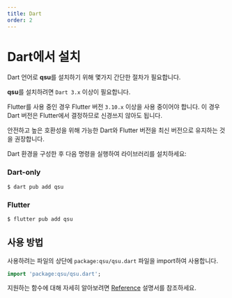 ```yaml
---
title: Dart
order: 2
---
```


# Dart에서 설치 <Badge type="info" text="Dart" />

Dart 언어로 **qsu**를 설치하기 위해 몇가지 간단한 절차가 필요합니다.

**qsu**를 설치하려면 `Dart 3.x` 이상이 필요합니다.

Flutter를 사용 중인 경우 Flutter 버전 `3.10.x` 이상을 사용 중이어야 합니다. 이 경우 Dart 버전은 Flutter에서 결정하므로 신경쓰지 않아도 됩니다.

안전하고 높은 호환성을 위해 가능한 Dart와 Flutter 버전을 최신 버전으로 유지하는 것을 권장합니다.

Dart 환경을 구성한 후 다음 명령을 실행하여 라이브러리를 설치하세요:

### Dart-only

```bash
$ dart pub add qsu
```

### Flutter

```bash
$ flutter pub add qsu
```

## 사용 방법

사용하려는 파일의 상단에 `package:qsu/qsu.dart` 파일을 import하여 사용합니다.

```dart
import 'package:qsu/qsu.dart';
```

지원하는 함수에 대해 자세히 알아보려면 [Reference](/ko/reference/index.md) 설명서를 참조하세요.
